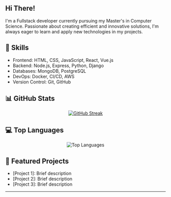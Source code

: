 
## Hi There!
I'm a Fullstack developer currently pursuing my Master's in Computer Science. Passionate about creating efficient and innovative solutions, I'm always eager to learn and apply new technologies in my projects.

## 🚀 Skills
- Frontend: HTML, CSS, JavaScript, React, Vue.js
- Backend: Node.js, Express, Python, Django
- Databases: MongoDB, PostgreSQL
- DevOps: Docker, CI/CD, AWS
- Version Control: Git, GitHub

## 📊 GitHub Stats
<div align="center">


[![GitHub Streak](https://streak-stats.demolab.com?user=Rubayet19&theme=radical)](https://git.io/streak-stats)

</div>

## 💻 Top Languages
<div align="center">

![Top Languages](https://github-readme-stats.vercel.app/api/top-langs/?username=Rubayet19&layout=compact&theme=radical)

</div>

## 🌟 Featured Projects
- [Project 1]: Brief description
- [Project 2]: Brief description
- [Project 3]: Brief description


---

<div align="center">
  

</div>
